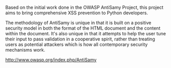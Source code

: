 Based on the initial work done in the OWASP AntiSamy Project, this project aims to bring comprehensive XSS prevention to Python developers.

The methodology of AntiSamy is unique in that it is built on a positive security model in both the format of the HTML document and the content within the document. It's also unique in that it attempts to help the user tune their input to pass validation in a cooperative spirit, rather than treating users as potential attackers which is how all contemporary security mechanisms work.

http://www.owasp.org/index.php/AntiSamy
